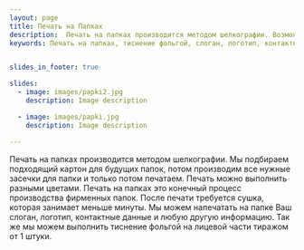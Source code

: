 ```yaml
---
layout: page
title: Печать на Папках
description:  Печать на папках производится методом шелкографии. Возможно напечатать на папке слоган, логотип, контактные данные и другую информацию, а так же выполнить тиснение на лицевой части. Так же мы можем произвести тиснение на лицевой части. 
keywords: Печать на папках, тиснение фольгой, слоган, логотип, контактная информация, шелкография, от 1 штуки.


slides_in_footer: true

slides:
  - image: images/papki2.jpg
    description: Image description

  - image: images/papki.jpg
    description: Image description

---
```


 Печать на папках производится методом шелкографии. Мы подбираем подходящий картон для будущих папок, потом производим все нужные засечки для папки и только потом печатаем. Печать можно выполнить разными цветами. Печать на папках это конечный процесс производства фирменных папок. После печати требуется сушка, которая занимает меньше минуты. Мы можем напечатать на папке Ваш слоган, логотип, контактные данные и любую другую информацию. Так же мы можем выполнить тиснение фольгой на лицевой части тиражом от 1 штуки.

